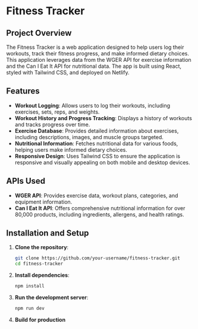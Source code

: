 # Fitness Tracker

## Project Overview
The Fitness Tracker is a web application designed to help users log their workouts, track their fitness progress, and make informed dietary choices. This application leverages data from the WGER API for exercise information and the Can I Eat It API for nutritional data. The app is built using React, styled with Tailwind CSS, and deployed on Netlify.

## Features
- **Workout Logging**: Allows users to log their workouts, including exercises, sets, reps, and weights.
- **Workout History and Progress Tracking**: Displays a history of workouts and tracks progress over time.
- **Exercise Database**: Provides detailed information about exercises, including descriptions, images, and muscle groups targeted.
- **Nutritional Information**: Fetches nutritional data for various foods, helping users make informed dietary choices.
- **Responsive Design**: Uses Tailwind CSS to ensure the application is responsive and visually appealing on both mobile and desktop devices.

## APIs Used
- **WGER API**: Provides exercise data, workout plans, categories, and equipment information.
- **Can I Eat It API**: Offers comprehensive nutritional information for over 80,000 products, including ingredients, allergens, and health ratings.

## Installation and Setup
1. **Clone the repository**:
    ```sh
    git clone https://github.com/your-username/fitness-tracker.git
    cd fitness-tracker
    ```

2. **Install dependencies**:
    ```sh
    npm install
    ```

3. **Run the development server**:
    ```sh
    npm run dev
    ```

4. **Build for production**